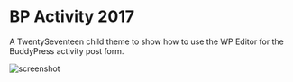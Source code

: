 # BP Activity 2017

A TwentySeventeen child theme to show how to use the WP Editor for the BuddyPress activity post form.

![screenshot](https://cldup.com/p-LCFeG_CR.png)
